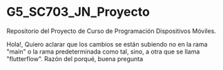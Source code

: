 # G5_SC703_JN_Proyecto
Repositorio del Proyecto de Curso de Programación Dispositivos Móviles.

Hola!, Quiero aclarar que los cambios se están subiendo no en la rama "main" o la rama predeterminada como tal, sino, a otra que se llama "flutterflow".
Razón del porqué, buena pregunta


